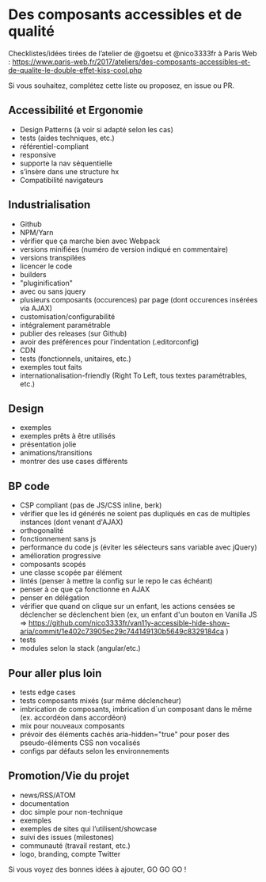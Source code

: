 # Des composants accessibles et de qualité

Checklistes/idées tirées de l’atelier de @goetsu et @nico3333fr à Paris Web : https://www.paris-web.fr/2017/ateliers/des-composants-accessibles-et-de-qualite-le-double-effet-kiss-cool.php

Si vous souhaitez, complétez cette liste ou proposez, en issue ou PR.

## Accessibilité et Ergonomie 

- Design Patterns (à voir si adapté selon les cas)
- tests (aides techniques, etc.)
- référentiel-compliant
- responsive
- supporte la nav séquentielle
- s’insère dans une structure hx
- Compatibilité navigateurs

## Industrialisation 

- Github
- NPM/Yarn
- vérifier que ça marche bien avec Webpack
- versions minifiées (numéro de version indiqué en commentaire)
- versions transpilées
- licencer le code
- builders
- "pluginification"
- avec ou sans jquery
- plusieurs composants (occurences) par page (dont occurences insérées via AJAX)
- customisation/configurabilité
- intégralement paramétrable
- publier des releases (sur Github)
- avoir des préférences pour l’indentation (.editorconfig)
- CDN
- tests (fonctionnels, unitaires, etc.) 
- exemples tout faits
- internationalisation-friendly (Right To Left, tous textes paramétrables, etc.)


## Design 

- exemples
- exemples prêts à être utilisés
- présentation jolie
- animations/transitions
- montrer des use cases différents


## BP code 
- CSP compliant (pas de JS/CSS inline, berk)
- vérifier que les id générés ne soient pas dupliqués en cas de multiples instances (dont venant d'AJAX)
- orthogonalité
- fonctionnement sans js
- performance du code js (éviter les sélecteurs sans variable avec jQuery)
- amélioration progressive
- composants scopés
- une classe scopée par élément
- lintés (penser à mettre la config sur le repo le cas échéant)
- penser à ce que ça fonctionne en AJAX
- penser en délégation
- vérifier que quand on clique sur un enfant, les actions censées se déclencher se déclenchent bien (ex, un enfant d'un bouton en Vanilla JS => https://github.com/nico3333fr/van11y-accessible-hide-show-aria/commit/1e402c73905ec29c744149130b5649c8329184ca )
- tests
- modules selon la stack (angular/etc.)


## Pour aller plus loin 

- tests edge cases 
- tests composants mixés (sur même déclencheur)
- imbrication de composants, imbrication d´un composant dans le même (ex. accordéon dans accordéon)
- mix pour nouveaux composants
- prévoir des éléments cachés aria-hidden="true" pour poser des pseudo-éléments CSS non vocalisés
- configs par défauts selon les environnements

## Promotion/Vie du projet

- news/RSS/ATOM
- documentation
- doc simple pour non-technique
- exemples
- exemples de sites qui l’utilisent/showcase
- suivi des issues (milestones)
- communauté (travail restant, etc.)
- logo, branding, compte Twitter

Si vous voyez des bonnes idées à ajouter, GO GO GO !
